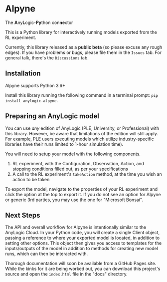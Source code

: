 # Alpyne

The **A**ny**L**ogic-**Py**thon con**ne**ctor

This is a Python library for interactively running models exported from the RL experiment. 

Currently, this library released as a **public beta** (so please excuse any rough edges). If you have problems or bugs, please file them in the `Issues` tab. For general talk, there's the `Discussions` tab.

Installation
------------
Alpyne supports Python 3.6+

Install this library running the following command in a terminal prompt: ``pip install anylogic-alpyne``.


Preparing an AnyLogic model
---------------------------
You can use *any* edition of AnyLogic (PLE, University, or Professional) with this library. However, be aware that limitations of the edition will still apply. For example, PLE users executing models which utilize industry-specific libraries have their runs limited to 1-hour simulation time). 

You will need to setup your model with the following components.

1. RL experiment, with the Configuration, Observation, Action, and stopping conditions filled out, as per your specifications
2. A call to the RL experiment's ``takeAction`` method, at the time you wish an action to be taken

To export the model, navigate to the properties of your RL experiment and click the option at the top to export it. If you do not see an option for Alpyne or generic 3rd parties, you may use the one for "Microsoft Bonsai".

Next Steps
----------
The API and overall workflow for Alpyne is intentionally similar to the AnyLogic Cloud. In your Python code, you will create a single Client object, passing a reference to where your exported model is located, in addition to setting other options. This object then gives you access to templates for the inputs/outputs of the model in addition to methods for creating new model runs, which can then be interacted with.

Thorough documentation will soon be available from a GitHub Pages site. While the kinks for it are being worked out, you can download this project's source and open the `index.html` file in the "docs" directory. 
